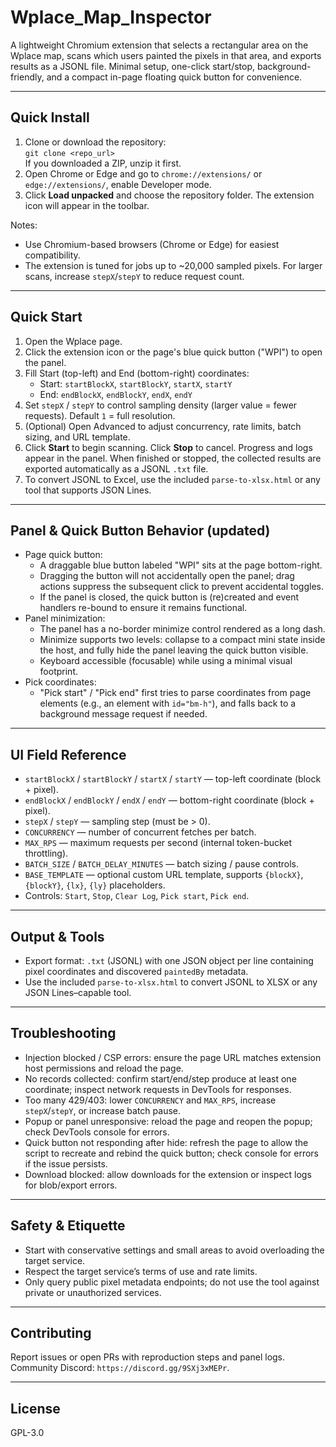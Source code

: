 # Wplace_Map_Inspector

A lightweight Chromium extension that selects a rectangular area on the Wplace map, scans which users painted the pixels in that area, and exports results as a JSONL file. Minimal setup, one-click start/stop, background-friendly, and a compact in-page floating quick button for convenience.

---

## Quick Install

1. Clone or download the repository:  
   `git clone <repo_url>`  
   If you downloaded a ZIP, unzip it first.
2. Open Chrome or Edge and go to `chrome://extensions/` or `edge://extensions/`, enable Developer mode.
3. Click **Load unpacked** and choose the repository folder. The extension icon will appear in the toolbar.

Notes:
- Use Chromium-based browsers (Chrome or Edge) for easiest compatibility.
- The extension is tuned for jobs up to ~20,000 sampled pixels. For larger scans, increase `stepX`/`stepY` to reduce request count.

---

## Quick Start

1. Open the Wplace page.
2. Click the extension icon or the page's blue quick button ("WPI") to open the panel.
3. Fill Start (top-left) and End (bottom-right) coordinates:
   - Start: `startBlockX`, `startBlockY`, `startX`, `startY`
   - End: `endBlockX`, `endBlockY`, `endX`, `endY`
4. Set `stepX` / `stepY` to control sampling density (larger value = fewer requests). Default `1` = full resolution.
5. (Optional) Open Advanced to adjust concurrency, rate limits, batch sizing, and URL template.
6. Click **Start** to begin scanning. Click **Stop** to cancel. Progress and logs appear in the panel. When finished or stopped, the collected results are exported automatically as a JSONL `.txt` file.
7. To convert JSONL to Excel, use the included `parse-to-xlsx.html` or any tool that supports JSON Lines.

---

## Panel & Quick Button Behavior (updated)

- Page quick button:
  - A draggable blue button labeled "WPI" sits at the page bottom-right.
  - Dragging the button will not accidentally open the panel; drag actions suppress the subsequent click to prevent accidental toggles.
  - If the panel is closed, the quick button is (re)created and event handlers re-bound to ensure it remains functional.
- Panel minimization:
  - The panel has a no-border minimize control rendered as a long dash.
  - Minimize supports two levels: collapse to a compact mini state inside the host, and fully hide the panel leaving the quick button visible.
  - Keyboard accessible (focusable) while using a minimal visual footprint.
- Pick coordinates:
  - "Pick start" / "Pick end" first tries to parse coordinates from page elements (e.g., an element with `id="bm-h"`), and falls back to a background message request if needed.

---

## UI Field Reference

- `startBlockX` / `startBlockY` / `startX` / `startY` — top-left coordinate (block + pixel).
- `endBlockX` / `endBlockY` / `endX` / `endY` — bottom-right coordinate (block + pixel).
- `stepX` / `stepY` — sampling step (must be > 0).
- `CONCURRENCY` — number of concurrent fetches per batch.
- `MAX_RPS` — maximum requests per second (internal token-bucket throttling).
- `BATCH_SIZE` / `BATCH_DELAY_MINUTES` — batch sizing / pause controls.
- `BASE_TEMPLATE` — optional custom URL template, supports `{blockX}`, `{blockY}`, `{lx}`, `{ly}` placeholders.
- Controls: `Start`, `Stop`, `Clear Log`, `Pick start`, `Pick end`.

---

## Output & Tools

- Export format: `.txt` (JSONL) with one JSON object per line containing pixel coordinates and discovered `paintedBy` metadata.
- Use the included `parse-to-xlsx.html` to convert JSONL to XLSX or any JSON Lines–capable tool.

---

## Troubleshooting

- Injection blocked / CSP errors: ensure the page URL matches extension host permissions and reload the page.
- No records collected: confirm start/end/step produce at least one coordinate; inspect network requests in DevTools for responses.
- Too many 429/403: lower `CONCURRENCY` and `MAX_RPS`, increase `stepX`/`stepY`, or increase batch pause.
- Popup or panel unresponsive: reload the page and reopen the popup; check DevTools console for errors.
- Quick button not responding after hide: refresh the page to allow the script to recreate and rebind the quick button; check console for errors if the issue persists.
- Download blocked: allow downloads for the extension or inspect logs for blob/export errors.

---

## Safety & Etiquette

- Start with conservative settings and small areas to avoid overloading the target service.
- Respect the target service’s terms of use and rate limits.
- Only query public pixel metadata endpoints; do not use the tool against private or unauthorized services.

---

## Contributing

Report issues or open PRs with reproduction steps and panel logs. Community Discord: `https://discord.gg/9SXj3xMEPr`.

---

## License

GPL-3.0
